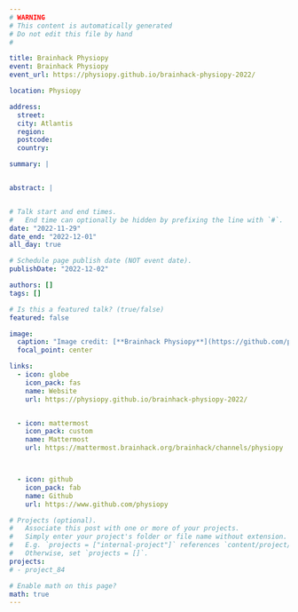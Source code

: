 ```yaml
---
# WARNING
# This content is automatically generated
# Do not edit this file by hand
#

title: Brainhack Physiopy
event: Brainhack Physiopy
event_url: https://physiopy.github.io/brainhack-physiopy-2022/

location: Physiopy

address:
  street:
  city: Atlantis
  region:
  postcode:
  country:

summary: |


abstract: |


# Talk start and end times.
#   End time can optionally be hidden by prefixing the line with `#`.
date: "2022-11-29"
date_end: "2022-12-01"
all_day: true

# Schedule page publish date (NOT event date).
publishDate: "2022-12-02"

authors: []
tags: []

# Is this a featured talk? (true/false)
featured: false

image:
  caption: "Image credit: [**Brainhack Physiopy**](https://github.com/physiopy)"
  focal_point: center

links:
  - icon: globe
    icon_pack: fas
    name: Website
    url: https://physiopy.github.io/brainhack-physiopy-2022/


  - icon: mattermost
    icon_pack: custom
    name: Mattermost
    url: https://mattermost.brainhack.org/brainhack/channels/physiopy



  - icon: github
    icon_pack: fab
    name: Github
    url: https://www.github.com/physiopy

# Projects (optional).
#   Associate this post with one or more of your projects.
#   Simply enter your project's folder or file name without extension.
#   E.g. `projects = ["internal-project"]` references `content/project/deep-learning/index.md`.
#   Otherwise, set `projects = []`.
projects:
# - project_84

# Enable math on this page?
math: true
---
```

